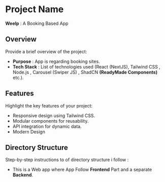 # Project Name
**Weelp** : A Booking Based App
## Overview
Provide a brief overview of the project:
- **Purpose** : App is regarding booking sites.
- **Tech Stack** : List of technologies used (React (NextJS), Tailwind CSS , Node.js , Carousel (Swiper JS) , ShadCN **(ReadyMade Components)** etc.).

## Features
Highlight the key features of your project:
- Responsive design using Tailwind CSS.
- Modular components for reusability.
- API integration for dynamic data.
- Modern Design 

## Directory Structure
Step-by-step instructions to of directory structure i follow :
- This is a Web app where App Follow  **Frontend** Part and a separate **Backend**.<br>
